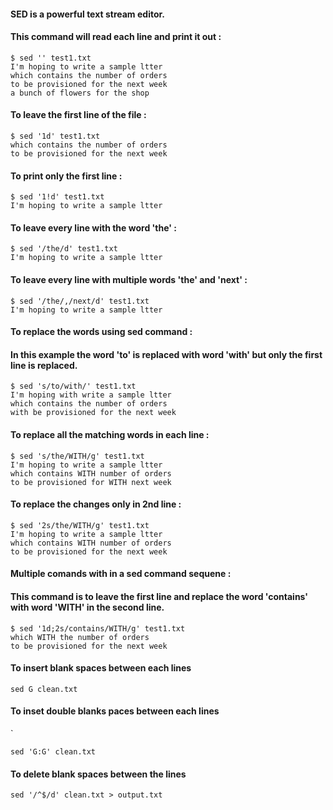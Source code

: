 #### SED is a powerful text stream editor.

#### This command will read each line and print it out :
```
$ sed '' test1.txt 
I'm hoping to write a sample ltter
which contains the number of orders 
to be provisioned for the next week
a bunch of flowers for the shop
```
#### To leave the first line of the file :
```
$ sed '1d' test1.txt
which contains the number of orders 
to be provisioned for the next week
```
#### To print only the first line :
```
$ sed '1!d' test1.txt
I'm hoping to write a sample ltter
```
#### To leave every line with the word 'the' :
```
$ sed '/the/d' test1.txt
I'm hoping to write a sample ltter
```
#### To leave every line with multiple words 'the' and 'next' :
```
$ sed '/the/,/next/d' test1.txt
I'm hoping to write a sample ltter
```
#### To replace the words using sed command :
#### In this example the word 'to' is replaced with word 'with' but only the first line is replaced.
```
$ sed 's/to/with/' test1.txt
I'm hoping with write a sample ltter
which contains the number of orders 
with be provisioned for the next week
```
#### To replace all the matching words in each line :
```
$ sed 's/the/WITH/g' test1.txt
I'm hoping to write a sample ltter
which contains WITH number of orders 
to be provisioned for WITH next week
```
#### To replace the changes only in 2nd line :
```
$ sed '2s/the/WITH/g' test1.txt
I'm hoping to write a sample ltter
which contains WITH number of orders 
to be provisioned for the next week
```
#### Multiple comands with in a sed command sequene :
#### This command is to leave the first line and replace the word 'contains' with word 'WITH' in the second line.
```
$ sed '1d;2s/contains/WITH/g' test1.txt
which WITH the number of orders 
to be provisioned for the next week
```
#### To insert blank spaces between each lines

```
sed G clean.txt
```

#### To inset double blanks paces between each lines
`
```
sed 'G:G' clean.txt
```

#### To delete blank spaces between the lines 

```
sed '/^$/d' clean.txt > output.txt
```

